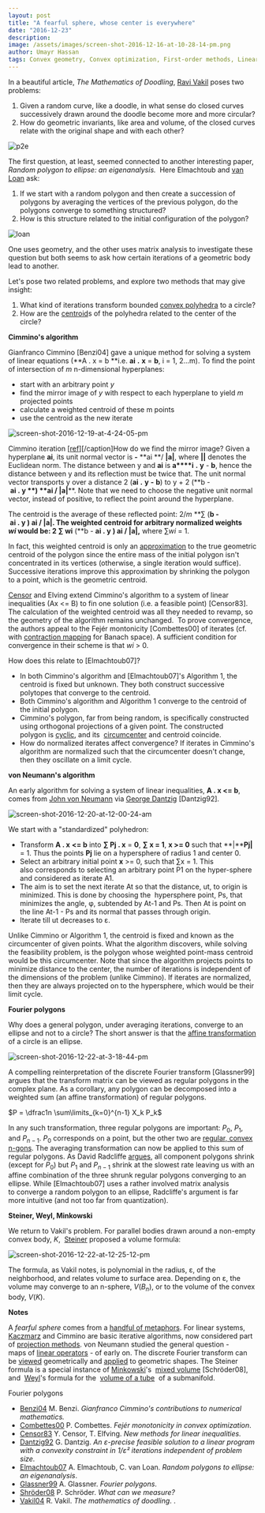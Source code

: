```yaml
---
layout: post
title: "A fearful sphere, whose center is everywhere"
date: "2016-12-23"
description:
image: /assets/images/screen-shot-2016-12-16-at-10-28-14-pm.png
author: Umayr Hassan
tags: Convex geometry, Convex optimization, First-order methods, Linear Algebra, Linear programming, Linear systems, Mathematics
---
```


In a beautiful article, _The Mathematics of Doodling_, [Ravi Vakil](http://math.stanford.edu/~vakil/) poses two problems:

1. Given a random curve, like a doodle, in what sense do closed curves successively drawn around the doodle become more and 
more circular?
2. How do geometric invariants, like area and volume, of the closed curves relate with the original shape and with each other?

![p2e](/assets/images/p2e.gif)

The first question, at least, seemed connected to another interesting paper, _Random polygon to ellipse: an eigenanalysis._ 
Here Elmachtoub and [van Loan](http://www.cs.cornell.edu/cv/) ask:

1. If we start with a random polygon and then create a succession of polygons by averaging the vertices of the previous polygon, 
do the polygons converge to something structured?
2. How is this structure related to the initial configuration of the polygon?

![loan](/assets/images/loan.png)

One uses geometry, and the other uses matrix analysis to investigate these question but both seems to ask how certain iterations of a geometric body lead to another.

Let's pose two related problems, and explore two methods that may give insight:

1. What kind of iterations transform bounded [convex polyhedra](https://en.wikipedia.org/wiki/Convex_polytope) to a circle?
2. How are the [centroid](https://en.wikipedia.org/wiki/Centroid)s of the polyhedra related to the center of the circle?

**Cimmino's algorithm**

Gianfranco Cimmino [Benzi04] gave a unique method for solving a system of linear equations (**A . x = b **i.e. **ai** **.** **x** = **b**, i = 1, 2...m). To find the point of intersection of _m_ n-dimensional hyperplanes:

- start with an arbitrary point _y_
- find the mirror image of _y_ with respect to each hyperplane to yield _m_ projected points
- calculate a weighted centroid of these m points
- use the centroid as the new iterate

![screen-shot-2016-12-19-at-4-24-05-pm](https://umayrh.files.wordpress.com/2016/12/screen-shot-2016-12-19-at-4-24-05-pm.png) 

Cimmino iteration \[[ref](http://www.dm.unibo.it/~simoncin/cimmino.pdf)\]\[/caption\]How do we find the mirror image? 
Given a hyperplane **ai**, its unit normal vector is **\-** **ai **/ **|a|**, where **||** denotes the Euclidean norm. 
The distance between y and **ai** is **a****i** **.** **y** - **b**, hence the distance between y and its reflection 
must be twice that. The unit normal vector transports y over a distance 
2 (**ai** **.** **y** **\-** **b**) to y + 2 (**b - ****ai .** **y** **) **ai **/** |a|****. Note that we need to choose 
the negative unit normal vector, instead of positive, to reflect the point around the hyperplane.

The centroid is the average of these reflected point: 2/_m_ **∑ (**b - ****ai .** **y** **) **ai **/** |a|******. 
The weighted centroid for arbitrary normalized weights _wi_ would be: 
2 **∑** wi** (**b - ****ai .** **y** **) **ai **/** |a|**,**** where ∑_wi_ = 1.

In fact, this weighted centroid is only an [approximation](http://math.stackexchange.com/questions/3177/why-doesnt-a-simple-mean-give-the-position-of-a-centroid-in-a-polygon) to the true geometric centroid of the polygon since the entire mass of the initial polygon isn't concentrated in its vertices (otherwise, a single iteration would suffice). Successive iterations improve this approximation by shrinking the polygon to a point, which is the geometric centroid.

[Censor](http://math.haifa.ac.il/yair/) and Elving extend Cimmino's algorithm to a system of linear inequalities (Ax <= B) 
to fin one solution (i.e. a feasible point) \[Censor83\]. The calculation of the weighted centroid was all they needed to 
revamp, so the geometry of the algorithm remains unchanged.  To prove convergence, the authors appeal to the Fejér montonicity 
\[Combettes00\] of iterates (cf. with [contraction mapping](https://en.wikipedia.org/wiki/Banach_fixed-point_theorem) for 
Banach space). A sufficient condition for convergence in their scheme is that _wi_ > 0.

How does this relate to [Elmachtoub07]?

- In both Cimmino's algorithm and \[Elmachtoub07\]'s Algorithm 1, the centroid is fixed but unknown. They both construct 
successive polytopes that converge to the centroid.
- Both Cimmino's algorithm and Algorithm 1 converge to the centroid of the initial polygon.
- Cimmino's polygon, far from being random, is specifically constructed using orthogonal projections of a given point. The 
constructed polygon is [cyclic](http://mathworld.wolfram.com/CyclicPolygon.html), and its 
[circumcenter](https://en.wikipedia.org/wiki/Circumscribed_circle) and centroid coincide.
- How do normalized iterates affect convergence? If iterates in Cimmino's algorithm are normalized such that the circumcenter 
doesn't change, then they oscillate on a limit cycle.

**von Neumann's algorithm**

An early algorithm for solving a system of linear inequalities, **A . x <= b**, comes from 
[John von Neumann](https://en.wikipedia.org/wiki/John_von_Neumann) via 
[George Dantzig](https://en.wikipedia.org/wiki/George_Dantzig) \[Dantzig92\].

![screen-shot-2016-12-20-at-12-00-24-am](/assets/images/screen-shot-2016-12-20-at-12-00-24-am.png)

We start with a "standardized" polyhedron:

- Transform **A . x** **<= b** into **∑ Pj . x** \= **0**, **∑ x = 1**, **x >= 0** such that **|****Pj|** \= 1. Thus the 
  points **Pj** lie on a hypersphere of radius 1 and center 0.
- Select an arbitrary initial point **x** >= 0, such that ∑x = 1. This also corresponds to selecting an arbitrary point P1 on 
  the hyper-sphere and considered as iterate A1.
- The aim is to set the next iterate At so that the distance, ut, to origin is minimized. This is done by choosing the 
  hypersphere point, Ps, that minimizes the angle, φ, subtended by At-1 and Ps. Then At is point on the line At-1 - Ps and its normal that passes through origin.
- Iterate till ut decreases to ε.

Unlike Cimmino or Algorithm 1, the centroid is fixed and known as the circumcenter of given points. What the algorithm 
discovers, while solving the feasibility problem, is the polygon whose weighted point-mass centroid would be this circumcenter. 
Note that since the algorithm projects points to minimize distance to the center, the number of iterations is independent of 
the dimensions of the problem (unlike Cimmino). If iterates are normalized, then they are always projected on to the 
hypersphere, which would be their limit cycle.

**Fourier polygons**

Why does a general polygon, under averaging iterations, converge to an ellipse and not to a circle? The short answer is 
that the [affine transformation](https://www.cs.mtu.edu/~shene/COURSES/cs3621/NOTES/geometry/geo-tran.html#affine) of a 
circle is an ellipse.

![screen-shot-2016-12-22-at-3-18-44-pm](/assets/images/screen-shot-2016-12-22-at-3-18-44-pm.png) 

A compelling reinterpretation of the discrete Fourier transform \[Glassner99\] argues that the transform matrix can be
viewed as regular polygons in the complex plane. As a corollary, any polygon can be decomposed into a weighted sum 
(an affine transformation) of regular polygons.

$P = \dfrac1n \sum\limits_{k=0}^{n-1} X_k P_k$

In any such transformation, three regular polygons are important: $P_0$, $P_1$, and $P_{n-1}$. $P_0$ corresponds on a point, but 
the other two are [regular, convex n-gons](https://en.wikipedia.org/wiki/Regular_polygon). The averaging transformation can 
now be applied to this sum of regular polygons. As David Radcliffe 
[argues](https://mathblag.wordpress.com/2013/10/08/inscribed-polygons-and-the-fourier-transform/), all component polygons 
shrink (except for $P_0$) but $P_1$ and $P_{n-1}$ shrink at the slowest rate leaving us with an affine combination of the 
three shrunk regular polygons converging to an ellipse. While [Elmachtoub07] uses a rather involved matrix analysis 
to converge a random polygon to an ellipse, Radcliffe's argument is far more intuitive (and not too far from quantization).

**Steiner, Weyl, Minkowski**

We return to Vakil's problem. For parallel bodies drawn around a non-empty convex body, $K$, 
[Steiner](https://en.wikipedia.org/wiki/Jakob_Steiner) proposed a volume formula:

![screen-shot-2016-12-22-at-12-25-12-pm](/assets/images/screen-shot-2016-12-22-at-12-25-12-pm.png)

The formula, as Vakil notes, is polynomial in the radius, ε, of the neighborhood, and relates volume to surface area. 
Depending on ε, the volume may converge to an n-sphere, $V(Β_n)$, or to the volume of the convex body, $V(K)$.

**Notes**

A *fearful sphere* comes from a [handful of metaphors](https://sites.google.com/site/jimeikner/home/borges/the-fearful-sphere-of-pascal). 
For linear systems, [Kaczmarz](https://en.wikipedia.org/wiki/Kaczmarz_method) and Cimmino are basic iterative algorithms, 
now considered part of [projection methods](https://arxiv.org/pdf/1406.6143.pdf). von Neumann studied the general question - 
maps of [linear operators](http://press.princeton.edu/titles/3136.html) \- of early on. The discrete Fourier transform can 
be [viewed](http://www-personal.umich.edu/~pion/feat/fcarc-geometricFT1.htm) geometrically and 
[applied](http://citeseerx.ist.psu.edu/viewdoc/download?doi=10.1.1.384.3752&rep=rep1&type=pdf) to geometric shapes. The 
Steiner formula is a special instance of [Minkowski](https://en.wikipedia.org/wiki/Hermann_Minkowski)'s 
[mixed volume](https://en.wikipedia.org/wiki/Mixed_volume) [Schröder08], and 
[Weyl](https://en.wikipedia.org/wiki/Hermann_Weyl)'s formula for the 
[volume of a tube](http://www.math.uchicago.edu/~shmuel/AAT-readings/Data%20Analysis%20/Tubes/Weyl,%20volume%20of%20tubes.pdf) 
of a submanifold.

Fourier polygons

* [Benzi04](http://www.mathcs.emory.edu/~benzi/Web_papers/cimmino.pdf) M. Benzi. _Gianfranco Cimmino's contributions to numerical mathematics._ 
* [Combettes00](http://citeseerx.ist.psu.edu/viewdoc/download;jsessionid=E917107F48557468472D333B1CBCDE19?doi=10.1.1.221.2980&rep=rep1&type=pdf) P. Combettes. _Fejér monotonicity in convex optimization_. 
* [Censor83](http://www.sciencedirect.com/science/article/pii/0024379582901495) Y. Censor, T. Elfving. _New methods for linear inequalities._ 
* [Dantzig92](https://web.stanford.edu/group/SOL/reports/SOL-92-5.pdf) G. Dantzig. _An ε-precise feasible solution to a linear program with a convexity constraint in 1/ε² iterations independent of problem size._ 
* [Elmachtoub07](https://www.cs.cornell.edu/cv/ResearchPDF/EllipsePoly.pdf) A. Elmachtoub, C. van Loan. _Random polygons to ellipse: an eigenanalysis_. 
* [Glassner99](http://www.glassner.com/wp-content/uploads/2014/04/CG-CGA-PDF-99-01-Fourier-Polygons-Jan99.pdf) A. Glassner. _Fourier polygons_. 
* [Shröder08](http://www.multires.caltech.edu/pubs/GeoMeasureCourse.pdf) P. Schröder. _What can we measure?_ 
* [Vakil04](http://www.maa.org/sites/default/files/pdf/awards/The%20Mathematics%20of%20Doodling.pdf) R. Vakil. _The mathematics of doodling_. .
